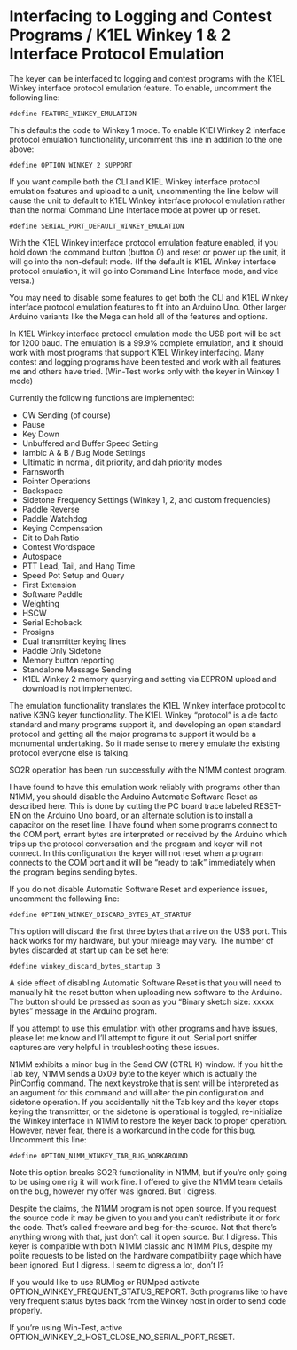 # Interfacing to Logging and Contest Programs / K1EL Winkey 1 & 2 Interface Protocol Emulation

The keyer can be interfaced to logging and contest programs with the K1EL Winkey interface protocol emulation feature.  To enable, uncomment the following line:

    #define FEATURE_WINKEY_EMULATION

This defaults the code to Winkey 1 mode.  To enable K1El Winkey 2 interface protocol emulation functionality, uncomment this line in addition to the one above:

    #define OPTION_WINKEY_2_SUPPORT

If you want compile both the CLI and K1EL Winkey interface protocol emulation features and upload to a unit, uncommenting the line below will cause the unit to default to K1EL Winkey interface protocol emulation rather than the normal Command Line Interface mode at power up or reset.

    #define SERIAL_PORT_DEFAULT_WINKEY_EMULATION

With the K1EL Winkey interface protocol emulation feature enabled, if you hold down the command button (button 0) and reset or power up the unit, it will go into the non-default mode. (If the default is K1EL Winkey interface protocol emulation, it will go into Command Line Interface mode, and vice versa.)

You may need to disable some features to get both the CLI and K1EL Winkey interface protocol emulation features to fit into an Arduino Uno.  Other larger Arduino variants like the Mega can hold all of the features and options.

In K1EL Winkey interface protocol emulation mode the USB port will be set for 1200 baud.  The emulation is a 99.9% complete emulation, and it should work with most programs that support K1EL Winkey interfacing.  Many contest and logging programs  have been tested and work with all features me and others have tried.  (Win-Test works only with the keyer in Winkey 1 mode)

Currently the following functions are implemented:

* CW Sending (of course)
* Pause
* Key Down
* Unbuffered and Buffer Speed Setting
* Iambic A & B / Bug Mode Settings
* Ultimatic in normal, dit priority, and dah priority modes
* Farnsworth
* Pointer Operations
* Backspace
* Sidetone Frequency Settings (Winkey 1, 2, and custom frequencies)
* Paddle Reverse
* Paddle Watchdog
* Keying Compensation
* Dit to Dah Ratio
* Contest Wordspace
* Autospace
* PTT Lead, Tail, and Hang Time
* Speed Pot Setup and Query
* First Extension
* Software Paddle
* Weighting
* HSCW
* Serial Echoback
* Prosigns
* Dual transmitter keying lines
* Paddle Only Sidetone
* Memory button reporting
* Standalone Message Sending
* K1EL Winkey 2 memory querying and setting via EEPROM upload and download is not implemented.

The emulation functionality translates the K1EL Winkey interface protocol to native K3NG keyer functionality.  The K1EL Winkey “protocol” is a de facto standard and many programs support it, and developing an open standard protocol and getting all the major programs to support it would be a monumental undertaking.  So it made sense to merely emulate the existing protocol everyone else is talking.

SO2R operation has been run successfully with the N1MM contest program.

I have found to have this emulation work reliably with programs other than N1MM, you should disable the Arduino Automatic Software Reset as described here.  This is done by cutting the PC board trace labeled RESET-EN on the Arduino Uno board, or an alternate solution is to install a capacitor on the reset line.  I have found when some programs connect to the COM port, errant bytes are interpreted or received by the Arduino which trips up the protocol conversation and the program and keyer will not connect.  In this configuration the keyer will not reset when a program connects to the COM port and it will be “ready to talk” immediately when the program begins sending bytes.

If you do not disable Automatic Software Reset and experience issues, uncomment the following line:

    #define OPTION_WINKEY_DISCARD_BYTES_AT_STARTUP

This option will discard the first three bytes that arrive on the USB port.  This hack works for my hardware, but your mileage may vary.  The number of bytes discarded at start up can be set here:

    #define winkey_discard_bytes_startup 3

A side effect of disabling Automatic Software Reset is that you will need to manually hit the reset button when uploading new software to the Arduino.  The button should be pressed as soon as you “Binary sketch size: xxxxx bytes” message in the Arduino program.

If you attempt to use this emulation with other programs and have issues, please let me know and I’ll attempt to figure it out.  Serial port sniffer captures are very helpful in troubleshooting these issues.

N1MM exhibits a minor bug in the Send CW (CTRL K) window.  If you hit the Tab key, N1MM sends a 0x09 byte to the keyer which is actually the PinConfig command.  The next keystroke that is sent will be interpreted as an argument for this command and will alter the pin configuration and sidetone operation.  If you accidentally hit the Tab key and the keyer stops keying the transmitter, or the sidetone is operational is toggled, re-initialize the Winkey interface in N1MM to restore the keyer back to proper operation.  However, never fear, there is a workaround in the code for this bug.  Uncomment this line:

    #define OPTION_N1MM_WINKEY_TAB_BUG_WORKAROUND

Note this option breaks SO2R functionality in N1MM, but if you’re only going to be using one rig it will work fine.  I offered to give the N1MM team details on the bug, however my offer was ignored.  But I digress.

Despite the claims, the N1MM program is not open source.  If you request the source code it may be given to you and you can’t redistribute it or fork the code.  That’s called freeware and beg-for-the-source.  Not that there’s anything wrong with that, just don’t call it open source.  But I digress.  This keyer is compatible with both N1MM classic and N1MM Plus, despite my polite requests to be listed on the hardware compatibility page which have been ignored.  But I digress.  I seem to digress a lot, don’t I?

If you would like to use RUMlog or RUMped activate OPTION_WINKEY_FREQUENT_STATUS_REPORT.  Both programs like to have very frequent status bytes back from the Winkey host in order to send code properly.

If you’re using Win-Test, active OPTION_WINKEY_2_HOST_CLOSE_NO_SERIAL_PORT_RESET.